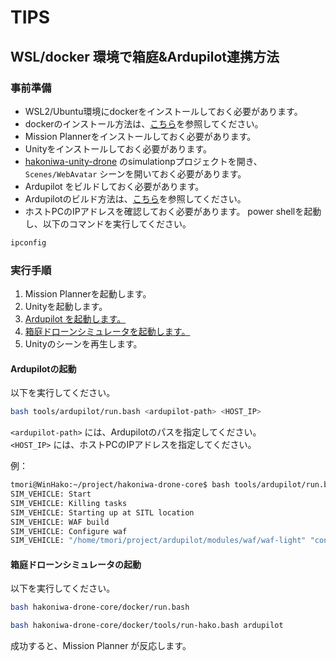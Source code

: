 # TIPS

## WSL/docker 環境で箱庭&Ardupilot連携方法

### 事前準備

- WSL2/Ubuntu環境にdockerをインストールしておく必要があります。
- dockerのインストール方法は、[こちら](docker-setup.md)を参照してください。
- Mission Plannerをインストールしておく必要があります。
- Unityをインストールしておく必要があります。
- [hakoniwa-unity-drone](https://github.com/hakoniwalab/hakoniwa-unity-drone) のsimulationpプロジェクトを開き、`Scenes/WebAvatar` シーンを開いておく必要があります。
- Ardupilot をビルドしておく必要があります。
- Ardupilotのビルド方法は、[こちら](ardupilot-setup.md)を参照してください。
- ホストPCのIPアドレスを確認しておく必要があります。 power shellを起動し、以下のコマンドを実行してください。

```powershell
ipconfig
```

### 実行手順

1. Mission Plannerを起動します。
2. Unityを起動します。
3. [Ardupilot を起動します。](#ardupilotの起動)
4. [箱庭ドローンシミュレータを起動します。](#箱庭ドローンシミュレータの起動)
5. Unityのシーンを再生します。

#### Ardupilotの起動

以下を実行してください。

```bash
bash tools/ardupilot/run.bash <ardupilot-path> <HOST_IP>
```

`<ardupilot-path>` には、Ardupilotのパスを指定してください。  
`<HOST_IP>` には、ホストPCのIPアドレスを指定してください。

例：
```bash
tmori@WinHako:~/project/hakoniwa-drone-core$ bash tools/ardupilot/run.bash ../ardupilot  192.168.2.156
SIM_VEHICLE: Start
SIM_VEHICLE: Killing tasks
SIM_VEHICLE: Starting up at SITL location
SIM_VEHICLE: WAF build
SIM_VEHICLE: Configure waf
SIM_VEHICLE: "/home/tmori/project/ardupilot/modules/waf/waf-light" "configure" "--board" "sitl"
```

#### 箱庭ドローンシミュレータの起動

以下を実行してください。

```bash
bash hakoniwa-drone-core/docker/run.bash
```

```bash
bash hakoniwa-drone-core/docker/tools/run-hako.bash ardupilot
```

成功すると、Mission Planner が反応します。

